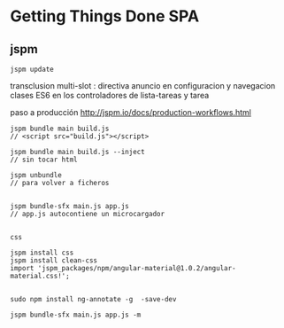 # Getting Things Done SPA

## jspm
``` 
jspm update

```


transclusion multi-slot : directiva anuncio en configuracion y navegacion
clases ES6 en los controladores de lista-tareas y tarea


paso a producción
http://jspm.io/docs/production-workflows.html


``` 
jspm bundle main build.js
// <script src="build.js"></script>

jspm bundle main build.js --inject
// sin tocar html

jspm unbundle
// para volver a ficheros


jspm bundle-sfx main.js app.js
// app.js autocontiene un microcargador


css

jspm install css
jspm install clean-css
import 'jspm_packages/npm/angular-material@1.0.2/angular-material.css!';


sudo npm install ng-annotate -g  -save-dev

jspm bundle-sfx main.js app.js -m



```